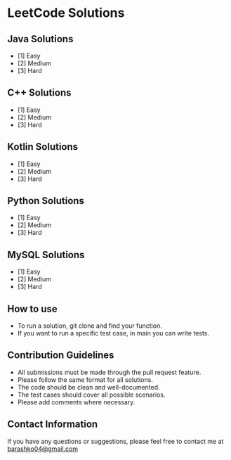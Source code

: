 # LeetCode Solutions

## Java Solutions

* [1] Easy
* [2] Medium
* [3] Hard

## C++ Solutions

* [1] Easy
* [2] Medium
* [3] Hard

## Kotlin Solutions

* [1] Easy
* [2] Medium
* [3] Hard

## Python Solutions

* [1] Easy
* [2] Medium
* [3] Hard

## MySQL Solutions

* [1] Easy
* [2] Medium
* [3] Hard
## How to use

- To run a solution, git clone and find your function.
- If you want to run a specific test case, in main you can write tests.

## Contribution Guidelines

- All submissions must be made through the pull request feature.
- Please follow the same format for all solutions.
- The code should be clean and well-documented.
- The test cases should cover all possible scenarios.
- Please add comments where necessary.

## Contact Information

If you have any questions or suggestions, please feel free to contact me at barashko04@gmail.com


